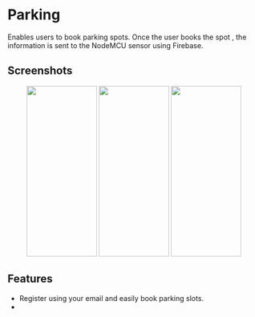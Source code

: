 # Parking
Enables users to book parking spots. Once the user books the spot , the information is sent to the NodeMCU sensor using Firebase.

## Screenshots

<p align="center">
  <img src="https://raw.githubusercontent.com/ravk1234/Parking/master/login.jpg" height="340" width="140"/>
 <img src="https://raw.githubusercontent.com/ravk1234/Parking/master/map.jpg" height="340" width="140"/>
   <img src="https://raw.githubusercontent.com/ravk1234/Parking/master/parkinglot.jpg" height="340" width="140"/>
</p>

## Features
* Register using your email and easily book parking slots.
* 
